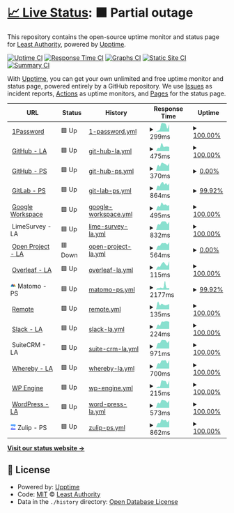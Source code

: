 # [📈 Live Status](https://LeastAuthority.github.io/org-members-upptime): <!--live status--> **🟧 Partial outage**

This repository contains the open-source uptime monitor and status page for [Least Authority](https://leastauthority.com/), powered by [Upptime](https://github.com/upptime/upptime).

[![Uptime CI](https://github.com/LeastAuthority/org-members-upptime/workflows/Uptime%20CI/badge.svg)](https://github.com/LeastAuthority/org-members-upptime/actions?query=workflow%3A%22Uptime+CI%22)
[![Response Time CI](https://github.com/LeastAuthority/org-members-upptime/workflows/Response%20Time%20CI/badge.svg)](https://github.com/LeastAuthority/org-members-upptime/actions?query=workflow%3A%22Response+Time+CI%22)
[![Graphs CI](https://github.com/LeastAuthority/org-members-upptime/workflows/Graphs%20CI/badge.svg)](https://github.com/LeastAuthority/org-members-upptime/actions?query=workflow%3A%22Graphs+CI%22)
[![Static Site CI](https://github.com/LeastAuthority/org-members-upptime/workflows/Static%20Site%20CI/badge.svg)](https://github.com/LeastAuthority/org-members-upptime/actions?query=workflow%3A%22Static+Site+CI%22)
[![Summary CI](https://github.com/LeastAuthority/org-members-upptime/workflows/Summary%20CI/badge.svg)](https://github.com/LeastAuthority/org-members-upptime/actions?query=workflow%3A%22Summary+CI%22)

With [Upptime](https://upptime.js.org), you can get your own unlimited and free uptime monitor and status page, powered entirely by a GitHub repository. We use [Issues](https://github.com/LeastAuthority/org-members-upptime/issues) as incident reports, [Actions](https://github.com/LeastAuthority/org-members-upptime/actions) as uptime monitors, and [Pages](https://LeastAuthority.github.io/org-members-upptime) for the status page.

<!--start: status pages-->
<!-- This summary is generated by Upptime (https://github.com/upptime/upptime) -->
<!-- Do not edit this manually, your changes will be overwritten -->
<!-- prettier-ignore -->
| URL | Status | History | Response Time | Uptime |
| --- | ------ | ------- | ------------- | ------ |
| <img alt="" src="https://icons.duckduckgo.com/ip3/my.1password.com.ico" height="13"> [1Password](https://my.1password.com/signin) | 🟩 Up | [1-password.yml](https://github.com/LeastAuthority/org-members-upptime/commits/HEAD/history/1-password.yml) | <details><summary><img alt="Response time graph" src="./graphs/1-password/response-time-week.png" height="20"> 299ms</summary><br><a href="https://LeastAuthority.github.io/org-members-upptime/history/1-password"><img alt="Response time 209" src="https://img.shields.io/endpoint?url=https%3A%2F%2Fraw.githubusercontent.com%2FLeastAuthority%2Forg-members-upptime%2FHEAD%2Fapi%2F1-password%2Fresponse-time.json"></a><br><a href="https://LeastAuthority.github.io/org-members-upptime/history/1-password"><img alt="24-hour response time 208" src="https://img.shields.io/endpoint?url=https%3A%2F%2Fraw.githubusercontent.com%2FLeastAuthority%2Forg-members-upptime%2FHEAD%2Fapi%2F1-password%2Fresponse-time-day.json"></a><br><a href="https://LeastAuthority.github.io/org-members-upptime/history/1-password"><img alt="7-day response time 299" src="https://img.shields.io/endpoint?url=https%3A%2F%2Fraw.githubusercontent.com%2FLeastAuthority%2Forg-members-upptime%2FHEAD%2Fapi%2F1-password%2Fresponse-time-week.json"></a><br><a href="https://LeastAuthority.github.io/org-members-upptime/history/1-password"><img alt="30-day response time 185" src="https://img.shields.io/endpoint?url=https%3A%2F%2Fraw.githubusercontent.com%2FLeastAuthority%2Forg-members-upptime%2FHEAD%2Fapi%2F1-password%2Fresponse-time-month.json"></a><br><a href="https://LeastAuthority.github.io/org-members-upptime/history/1-password"><img alt="1-year response time 209" src="https://img.shields.io/endpoint?url=https%3A%2F%2Fraw.githubusercontent.com%2FLeastAuthority%2Forg-members-upptime%2FHEAD%2Fapi%2F1-password%2Fresponse-time-year.json"></a></details> | <details><summary><a href="https://LeastAuthority.github.io/org-members-upptime/history/1-password">100.00%</a></summary><a href="https://LeastAuthority.github.io/org-members-upptime/history/1-password"><img alt="All-time uptime 100.00%" src="https://img.shields.io/endpoint?url=https%3A%2F%2Fraw.githubusercontent.com%2FLeastAuthority%2Forg-members-upptime%2FHEAD%2Fapi%2F1-password%2Fuptime.json"></a><br><a href="https://LeastAuthority.github.io/org-members-upptime/history/1-password"><img alt="24-hour uptime 100.00%" src="https://img.shields.io/endpoint?url=https%3A%2F%2Fraw.githubusercontent.com%2FLeastAuthority%2Forg-members-upptime%2FHEAD%2Fapi%2F1-password%2Fuptime-day.json"></a><br><a href="https://LeastAuthority.github.io/org-members-upptime/history/1-password"><img alt="7-day uptime 100.00%" src="https://img.shields.io/endpoint?url=https%3A%2F%2Fraw.githubusercontent.com%2FLeastAuthority%2Forg-members-upptime%2FHEAD%2Fapi%2F1-password%2Fuptime-week.json"></a><br><a href="https://LeastAuthority.github.io/org-members-upptime/history/1-password"><img alt="30-day uptime 100.00%" src="https://img.shields.io/endpoint?url=https%3A%2F%2Fraw.githubusercontent.com%2FLeastAuthority%2Forg-members-upptime%2FHEAD%2Fapi%2F1-password%2Fuptime-month.json"></a><br><a href="https://LeastAuthority.github.io/org-members-upptime/history/1-password"><img alt="1-year uptime 100.00%" src="https://img.shields.io/endpoint?url=https%3A%2F%2Fraw.githubusercontent.com%2FLeastAuthority%2Forg-members-upptime%2FHEAD%2Fapi%2F1-password%2Fuptime-year.json"></a></details>
| <img alt="" src="https://icons.duckduckgo.com/ip3/github.com.ico" height="13"> [GitHub - LA](https://github.com/LeastAuthority/) | 🟩 Up | [git-hub-la.yml](https://github.com/LeastAuthority/org-members-upptime/commits/HEAD/history/git-hub-la.yml) | <details><summary><img alt="Response time graph" src="./graphs/git-hub-la/response-time-week.png" height="20"> 475ms</summary><br><a href="https://LeastAuthority.github.io/org-members-upptime/history/git-hub-la"><img alt="Response time 470" src="https://img.shields.io/endpoint?url=https%3A%2F%2Fraw.githubusercontent.com%2FLeastAuthority%2Forg-members-upptime%2FHEAD%2Fapi%2Fgit-hub-la%2Fresponse-time.json"></a><br><a href="https://LeastAuthority.github.io/org-members-upptime/history/git-hub-la"><img alt="24-hour response time 393" src="https://img.shields.io/endpoint?url=https%3A%2F%2Fraw.githubusercontent.com%2FLeastAuthority%2Forg-members-upptime%2FHEAD%2Fapi%2Fgit-hub-la%2Fresponse-time-day.json"></a><br><a href="https://LeastAuthority.github.io/org-members-upptime/history/git-hub-la"><img alt="7-day response time 475" src="https://img.shields.io/endpoint?url=https%3A%2F%2Fraw.githubusercontent.com%2FLeastAuthority%2Forg-members-upptime%2FHEAD%2Fapi%2Fgit-hub-la%2Fresponse-time-week.json"></a><br><a href="https://LeastAuthority.github.io/org-members-upptime/history/git-hub-la"><img alt="30-day response time 409" src="https://img.shields.io/endpoint?url=https%3A%2F%2Fraw.githubusercontent.com%2FLeastAuthority%2Forg-members-upptime%2FHEAD%2Fapi%2Fgit-hub-la%2Fresponse-time-month.json"></a><br><a href="https://LeastAuthority.github.io/org-members-upptime/history/git-hub-la"><img alt="1-year response time 470" src="https://img.shields.io/endpoint?url=https%3A%2F%2Fraw.githubusercontent.com%2FLeastAuthority%2Forg-members-upptime%2FHEAD%2Fapi%2Fgit-hub-la%2Fresponse-time-year.json"></a></details> | <details><summary><a href="https://LeastAuthority.github.io/org-members-upptime/history/git-hub-la">100.00%</a></summary><a href="https://LeastAuthority.github.io/org-members-upptime/history/git-hub-la"><img alt="All-time uptime 98.04%" src="https://img.shields.io/endpoint?url=https%3A%2F%2Fraw.githubusercontent.com%2FLeastAuthority%2Forg-members-upptime%2FHEAD%2Fapi%2Fgit-hub-la%2Fuptime.json"></a><br><a href="https://LeastAuthority.github.io/org-members-upptime/history/git-hub-la"><img alt="24-hour uptime 100.00%" src="https://img.shields.io/endpoint?url=https%3A%2F%2Fraw.githubusercontent.com%2FLeastAuthority%2Forg-members-upptime%2FHEAD%2Fapi%2Fgit-hub-la%2Fuptime-day.json"></a><br><a href="https://LeastAuthority.github.io/org-members-upptime/history/git-hub-la"><img alt="7-day uptime 100.00%" src="https://img.shields.io/endpoint?url=https%3A%2F%2Fraw.githubusercontent.com%2FLeastAuthority%2Forg-members-upptime%2FHEAD%2Fapi%2Fgit-hub-la%2Fuptime-week.json"></a><br><a href="https://LeastAuthority.github.io/org-members-upptime/history/git-hub-la"><img alt="30-day uptime 100.00%" src="https://img.shields.io/endpoint?url=https%3A%2F%2Fraw.githubusercontent.com%2FLeastAuthority%2Forg-members-upptime%2FHEAD%2Fapi%2Fgit-hub-la%2Fuptime-month.json"></a><br><a href="https://LeastAuthority.github.io/org-members-upptime/history/git-hub-la"><img alt="1-year uptime 98.04%" src="https://img.shields.io/endpoint?url=https%3A%2F%2Fraw.githubusercontent.com%2FLeastAuthority%2Forg-members-upptime%2FHEAD%2Fapi%2Fgit-hub-la%2Fuptime-year.json"></a></details>
| <img alt="" src="https://icons.duckduckgo.com/ip3/github.com.ico" height="13"> [GitHub - PS](https://github.com/PrivateStorageio/) | 🟩 Up | [git-hub-ps.yml](https://github.com/LeastAuthority/org-members-upptime/commits/HEAD/history/git-hub-ps.yml) | <details><summary><img alt="Response time graph" src="./graphs/git-hub-ps/response-time-week.png" height="20"> 370ms</summary><br><a href="https://LeastAuthority.github.io/org-members-upptime/history/git-hub-ps"><img alt="Response time 414" src="https://img.shields.io/endpoint?url=https%3A%2F%2Fraw.githubusercontent.com%2FLeastAuthority%2Forg-members-upptime%2FHEAD%2Fapi%2Fgit-hub-ps%2Fresponse-time.json"></a><br><a href="https://LeastAuthority.github.io/org-members-upptime/history/git-hub-ps"><img alt="24-hour response time 389" src="https://img.shields.io/endpoint?url=https%3A%2F%2Fraw.githubusercontent.com%2FLeastAuthority%2Forg-members-upptime%2FHEAD%2Fapi%2Fgit-hub-ps%2Fresponse-time-day.json"></a><br><a href="https://LeastAuthority.github.io/org-members-upptime/history/git-hub-ps"><img alt="7-day response time 370" src="https://img.shields.io/endpoint?url=https%3A%2F%2Fraw.githubusercontent.com%2FLeastAuthority%2Forg-members-upptime%2FHEAD%2Fapi%2Fgit-hub-ps%2Fresponse-time-week.json"></a><br><a href="https://LeastAuthority.github.io/org-members-upptime/history/git-hub-ps"><img alt="30-day response time 329" src="https://img.shields.io/endpoint?url=https%3A%2F%2Fraw.githubusercontent.com%2FLeastAuthority%2Forg-members-upptime%2FHEAD%2Fapi%2Fgit-hub-ps%2Fresponse-time-month.json"></a><br><a href="https://LeastAuthority.github.io/org-members-upptime/history/git-hub-ps"><img alt="1-year response time 414" src="https://img.shields.io/endpoint?url=https%3A%2F%2Fraw.githubusercontent.com%2FLeastAuthority%2Forg-members-upptime%2FHEAD%2Fapi%2Fgit-hub-ps%2Fresponse-time-year.json"></a></details> | <details><summary><a href="https://LeastAuthority.github.io/org-members-upptime/history/git-hub-ps">0.00%</a></summary><a href="https://LeastAuthority.github.io/org-members-upptime/history/git-hub-ps"><img alt="All-time uptime 70.34%" src="https://img.shields.io/endpoint?url=https%3A%2F%2Fraw.githubusercontent.com%2FLeastAuthority%2Forg-members-upptime%2FHEAD%2Fapi%2Fgit-hub-ps%2Fuptime.json"></a><br><a href="https://LeastAuthority.github.io/org-members-upptime/history/git-hub-ps"><img alt="24-hour uptime 0.00%" src="https://img.shields.io/endpoint?url=https%3A%2F%2Fraw.githubusercontent.com%2FLeastAuthority%2Forg-members-upptime%2FHEAD%2Fapi%2Fgit-hub-ps%2Fuptime-day.json"></a><br><a href="https://LeastAuthority.github.io/org-members-upptime/history/git-hub-ps"><img alt="7-day uptime 0.00%" src="https://img.shields.io/endpoint?url=https%3A%2F%2Fraw.githubusercontent.com%2FLeastAuthority%2Forg-members-upptime%2FHEAD%2Fapi%2Fgit-hub-ps%2Fuptime-week.json"></a><br><a href="https://LeastAuthority.github.io/org-members-upptime/history/git-hub-ps"><img alt="30-day uptime 0.00%" src="https://img.shields.io/endpoint?url=https%3A%2F%2Fraw.githubusercontent.com%2FLeastAuthority%2Forg-members-upptime%2FHEAD%2Fapi%2Fgit-hub-ps%2Fuptime-month.json"></a><br><a href="https://LeastAuthority.github.io/org-members-upptime/history/git-hub-ps"><img alt="1-year uptime 70.34%" src="https://img.shields.io/endpoint?url=https%3A%2F%2Fraw.githubusercontent.com%2FLeastAuthority%2Forg-members-upptime%2FHEAD%2Fapi%2Fgit-hub-ps%2Fuptime-year.json"></a></details>
| <img alt="" src="https://icons.duckduckgo.com/ip3/whetstone.private.storage.ico" height="13"> [GitLab - PS](https://whetstone.private.storage/) | 🟩 Up | [git-lab-ps.yml](https://github.com/LeastAuthority/org-members-upptime/commits/HEAD/history/git-lab-ps.yml) | <details><summary><img alt="Response time graph" src="./graphs/git-lab-ps/response-time-week.png" height="20"> 864ms</summary><br><a href="https://LeastAuthority.github.io/org-members-upptime/history/git-lab-ps"><img alt="Response time 808" src="https://img.shields.io/endpoint?url=https%3A%2F%2Fraw.githubusercontent.com%2FLeastAuthority%2Forg-members-upptime%2FHEAD%2Fapi%2Fgit-lab-ps%2Fresponse-time.json"></a><br><a href="https://LeastAuthority.github.io/org-members-upptime/history/git-lab-ps"><img alt="24-hour response time 867" src="https://img.shields.io/endpoint?url=https%3A%2F%2Fraw.githubusercontent.com%2FLeastAuthority%2Forg-members-upptime%2FHEAD%2Fapi%2Fgit-lab-ps%2Fresponse-time-day.json"></a><br><a href="https://LeastAuthority.github.io/org-members-upptime/history/git-lab-ps"><img alt="7-day response time 864" src="https://img.shields.io/endpoint?url=https%3A%2F%2Fraw.githubusercontent.com%2FLeastAuthority%2Forg-members-upptime%2FHEAD%2Fapi%2Fgit-lab-ps%2Fresponse-time-week.json"></a><br><a href="https://LeastAuthority.github.io/org-members-upptime/history/git-lab-ps"><img alt="30-day response time 742" src="https://img.shields.io/endpoint?url=https%3A%2F%2Fraw.githubusercontent.com%2FLeastAuthority%2Forg-members-upptime%2FHEAD%2Fapi%2Fgit-lab-ps%2Fresponse-time-month.json"></a><br><a href="https://LeastAuthority.github.io/org-members-upptime/history/git-lab-ps"><img alt="1-year response time 808" src="https://img.shields.io/endpoint?url=https%3A%2F%2Fraw.githubusercontent.com%2FLeastAuthority%2Forg-members-upptime%2FHEAD%2Fapi%2Fgit-lab-ps%2Fresponse-time-year.json"></a></details> | <details><summary><a href="https://LeastAuthority.github.io/org-members-upptime/history/git-lab-ps">99.92%</a></summary><a href="https://LeastAuthority.github.io/org-members-upptime/history/git-lab-ps"><img alt="All-time uptime 99.94%" src="https://img.shields.io/endpoint?url=https%3A%2F%2Fraw.githubusercontent.com%2FLeastAuthority%2Forg-members-upptime%2FHEAD%2Fapi%2Fgit-lab-ps%2Fuptime.json"></a><br><a href="https://LeastAuthority.github.io/org-members-upptime/history/git-lab-ps"><img alt="24-hour uptime 100.00%" src="https://img.shields.io/endpoint?url=https%3A%2F%2Fraw.githubusercontent.com%2FLeastAuthority%2Forg-members-upptime%2FHEAD%2Fapi%2Fgit-lab-ps%2Fuptime-day.json"></a><br><a href="https://LeastAuthority.github.io/org-members-upptime/history/git-lab-ps"><img alt="7-day uptime 99.92%" src="https://img.shields.io/endpoint?url=https%3A%2F%2Fraw.githubusercontent.com%2FLeastAuthority%2Forg-members-upptime%2FHEAD%2Fapi%2Fgit-lab-ps%2Fuptime-week.json"></a><br><a href="https://LeastAuthority.github.io/org-members-upptime/history/git-lab-ps"><img alt="30-day uptime 99.86%" src="https://img.shields.io/endpoint?url=https%3A%2F%2Fraw.githubusercontent.com%2FLeastAuthority%2Forg-members-upptime%2FHEAD%2Fapi%2Fgit-lab-ps%2Fuptime-month.json"></a><br><a href="https://LeastAuthority.github.io/org-members-upptime/history/git-lab-ps"><img alt="1-year uptime 99.94%" src="https://img.shields.io/endpoint?url=https%3A%2F%2Fraw.githubusercontent.com%2FLeastAuthority%2Forg-members-upptime%2FHEAD%2Fapi%2Fgit-lab-ps%2Fuptime-year.json"></a></details>
| <img alt="" src="https://icons.duckduckgo.com/ip3/workspace.google.com.ico" height="13"> [Google Workspace](https://workspace.google.com/dashboard) | 🟩 Up | [google-workspace.yml](https://github.com/LeastAuthority/org-members-upptime/commits/HEAD/history/google-workspace.yml) | <details><summary><img alt="Response time graph" src="./graphs/google-workspace/response-time-week.png" height="20"> 495ms</summary><br><a href="https://LeastAuthority.github.io/org-members-upptime/history/google-workspace"><img alt="Response time 547" src="https://img.shields.io/endpoint?url=https%3A%2F%2Fraw.githubusercontent.com%2FLeastAuthority%2Forg-members-upptime%2FHEAD%2Fapi%2Fgoogle-workspace%2Fresponse-time.json"></a><br><a href="https://LeastAuthority.github.io/org-members-upptime/history/google-workspace"><img alt="24-hour response time 489" src="https://img.shields.io/endpoint?url=https%3A%2F%2Fraw.githubusercontent.com%2FLeastAuthority%2Forg-members-upptime%2FHEAD%2Fapi%2Fgoogle-workspace%2Fresponse-time-day.json"></a><br><a href="https://LeastAuthority.github.io/org-members-upptime/history/google-workspace"><img alt="7-day response time 495" src="https://img.shields.io/endpoint?url=https%3A%2F%2Fraw.githubusercontent.com%2FLeastAuthority%2Forg-members-upptime%2FHEAD%2Fapi%2Fgoogle-workspace%2Fresponse-time-week.json"></a><br><a href="https://LeastAuthority.github.io/org-members-upptime/history/google-workspace"><img alt="30-day response time 441" src="https://img.shields.io/endpoint?url=https%3A%2F%2Fraw.githubusercontent.com%2FLeastAuthority%2Forg-members-upptime%2FHEAD%2Fapi%2Fgoogle-workspace%2Fresponse-time-month.json"></a><br><a href="https://LeastAuthority.github.io/org-members-upptime/history/google-workspace"><img alt="1-year response time 547" src="https://img.shields.io/endpoint?url=https%3A%2F%2Fraw.githubusercontent.com%2FLeastAuthority%2Forg-members-upptime%2FHEAD%2Fapi%2Fgoogle-workspace%2Fresponse-time-year.json"></a></details> | <details><summary><a href="https://LeastAuthority.github.io/org-members-upptime/history/google-workspace">100.00%</a></summary><a href="https://LeastAuthority.github.io/org-members-upptime/history/google-workspace"><img alt="All-time uptime 99.99%" src="https://img.shields.io/endpoint?url=https%3A%2F%2Fraw.githubusercontent.com%2FLeastAuthority%2Forg-members-upptime%2FHEAD%2Fapi%2Fgoogle-workspace%2Fuptime.json"></a><br><a href="https://LeastAuthority.github.io/org-members-upptime/history/google-workspace"><img alt="24-hour uptime 100.00%" src="https://img.shields.io/endpoint?url=https%3A%2F%2Fraw.githubusercontent.com%2FLeastAuthority%2Forg-members-upptime%2FHEAD%2Fapi%2Fgoogle-workspace%2Fuptime-day.json"></a><br><a href="https://LeastAuthority.github.io/org-members-upptime/history/google-workspace"><img alt="7-day uptime 100.00%" src="https://img.shields.io/endpoint?url=https%3A%2F%2Fraw.githubusercontent.com%2FLeastAuthority%2Forg-members-upptime%2FHEAD%2Fapi%2Fgoogle-workspace%2Fuptime-week.json"></a><br><a href="https://LeastAuthority.github.io/org-members-upptime/history/google-workspace"><img alt="30-day uptime 100.00%" src="https://img.shields.io/endpoint?url=https%3A%2F%2Fraw.githubusercontent.com%2FLeastAuthority%2Forg-members-upptime%2FHEAD%2Fapi%2Fgoogle-workspace%2Fuptime-month.json"></a><br><a href="https://LeastAuthority.github.io/org-members-upptime/history/google-workspace"><img alt="1-year uptime 99.99%" src="https://img.shields.io/endpoint?url=https%3A%2F%2Fraw.githubusercontent.com%2FLeastAuthority%2Forg-members-upptime%2FHEAD%2Fapi%2Fgoogle-workspace%2Fuptime-year.json"></a></details>
| <img alt="" src="https://raw.githubusercontent.com/LeastAuthority/org-members-upptime/master/assets/limesurvey.ico" height="13"> LimeSurvey - LA | 🟩 Up | [lime-survey-la.yml](https://github.com/LeastAuthority/org-members-upptime/commits/HEAD/history/lime-survey-la.yml) | <details><summary><img alt="Response time graph" src="./graphs/lime-survey-la/response-time-week.png" height="20"> 832ms</summary><br><a href="https://LeastAuthority.github.io/org-members-upptime/history/lime-survey-la"><img alt="Response time 763" src="https://img.shields.io/endpoint?url=https%3A%2F%2Fraw.githubusercontent.com%2FLeastAuthority%2Forg-members-upptime%2FHEAD%2Fapi%2Flime-survey-la%2Fresponse-time.json"></a><br><a href="https://LeastAuthority.github.io/org-members-upptime/history/lime-survey-la"><img alt="24-hour response time 708" src="https://img.shields.io/endpoint?url=https%3A%2F%2Fraw.githubusercontent.com%2FLeastAuthority%2Forg-members-upptime%2FHEAD%2Fapi%2Flime-survey-la%2Fresponse-time-day.json"></a><br><a href="https://LeastAuthority.github.io/org-members-upptime/history/lime-survey-la"><img alt="7-day response time 832" src="https://img.shields.io/endpoint?url=https%3A%2F%2Fraw.githubusercontent.com%2FLeastAuthority%2Forg-members-upptime%2FHEAD%2Fapi%2Flime-survey-la%2Fresponse-time-week.json"></a><br><a href="https://LeastAuthority.github.io/org-members-upptime/history/lime-survey-la"><img alt="30-day response time 740" src="https://img.shields.io/endpoint?url=https%3A%2F%2Fraw.githubusercontent.com%2FLeastAuthority%2Forg-members-upptime%2FHEAD%2Fapi%2Flime-survey-la%2Fresponse-time-month.json"></a><br><a href="https://LeastAuthority.github.io/org-members-upptime/history/lime-survey-la"><img alt="1-year response time 763" src="https://img.shields.io/endpoint?url=https%3A%2F%2Fraw.githubusercontent.com%2FLeastAuthority%2Forg-members-upptime%2FHEAD%2Fapi%2Flime-survey-la%2Fresponse-time-year.json"></a></details> | <details><summary><a href="https://LeastAuthority.github.io/org-members-upptime/history/lime-survey-la">100.00%</a></summary><a href="https://LeastAuthority.github.io/org-members-upptime/history/lime-survey-la"><img alt="All-time uptime 100.00%" src="https://img.shields.io/endpoint?url=https%3A%2F%2Fraw.githubusercontent.com%2FLeastAuthority%2Forg-members-upptime%2FHEAD%2Fapi%2Flime-survey-la%2Fuptime.json"></a><br><a href="https://LeastAuthority.github.io/org-members-upptime/history/lime-survey-la"><img alt="24-hour uptime 100.00%" src="https://img.shields.io/endpoint?url=https%3A%2F%2Fraw.githubusercontent.com%2FLeastAuthority%2Forg-members-upptime%2FHEAD%2Fapi%2Flime-survey-la%2Fuptime-day.json"></a><br><a href="https://LeastAuthority.github.io/org-members-upptime/history/lime-survey-la"><img alt="7-day uptime 100.00%" src="https://img.shields.io/endpoint?url=https%3A%2F%2Fraw.githubusercontent.com%2FLeastAuthority%2Forg-members-upptime%2FHEAD%2Fapi%2Flime-survey-la%2Fuptime-week.json"></a><br><a href="https://LeastAuthority.github.io/org-members-upptime/history/lime-survey-la"><img alt="30-day uptime 100.00%" src="https://img.shields.io/endpoint?url=https%3A%2F%2Fraw.githubusercontent.com%2FLeastAuthority%2Forg-members-upptime%2FHEAD%2Fapi%2Flime-survey-la%2Fuptime-month.json"></a><br><a href="https://LeastAuthority.github.io/org-members-upptime/history/lime-survey-la"><img alt="1-year uptime 100.00%" src="https://img.shields.io/endpoint?url=https%3A%2F%2Fraw.githubusercontent.com%2FLeastAuthority%2Forg-members-upptime%2FHEAD%2Fapi%2Flime-survey-la%2Fuptime-year.json"></a></details>
| <img alt="" src="https://icons.duckduckgo.com/ip3/leastauthority.openproject.com.ico" height="13"> [Open Project - LA](https://leastauthority.openproject.com/) | 🟥 Down | [open-project-la.yml](https://github.com/LeastAuthority/org-members-upptime/commits/HEAD/history/open-project-la.yml) | <details><summary><img alt="Response time graph" src="./graphs/open-project-la/response-time-week.png" height="20"> 564ms</summary><br><a href="https://LeastAuthority.github.io/org-members-upptime/history/open-project-la"><img alt="Response time 602" src="https://img.shields.io/endpoint?url=https%3A%2F%2Fraw.githubusercontent.com%2FLeastAuthority%2Forg-members-upptime%2FHEAD%2Fapi%2Fopen-project-la%2Fresponse-time.json"></a><br><a href="https://LeastAuthority.github.io/org-members-upptime/history/open-project-la"><img alt="24-hour response time 478" src="https://img.shields.io/endpoint?url=https%3A%2F%2Fraw.githubusercontent.com%2FLeastAuthority%2Forg-members-upptime%2FHEAD%2Fapi%2Fopen-project-la%2Fresponse-time-day.json"></a><br><a href="https://LeastAuthority.github.io/org-members-upptime/history/open-project-la"><img alt="7-day response time 564" src="https://img.shields.io/endpoint?url=https%3A%2F%2Fraw.githubusercontent.com%2FLeastAuthority%2Forg-members-upptime%2FHEAD%2Fapi%2Fopen-project-la%2Fresponse-time-week.json"></a><br><a href="https://LeastAuthority.github.io/org-members-upptime/history/open-project-la"><img alt="30-day response time 450" src="https://img.shields.io/endpoint?url=https%3A%2F%2Fraw.githubusercontent.com%2FLeastAuthority%2Forg-members-upptime%2FHEAD%2Fapi%2Fopen-project-la%2Fresponse-time-month.json"></a><br><a href="https://LeastAuthority.github.io/org-members-upptime/history/open-project-la"><img alt="1-year response time 602" src="https://img.shields.io/endpoint?url=https%3A%2F%2Fraw.githubusercontent.com%2FLeastAuthority%2Forg-members-upptime%2FHEAD%2Fapi%2Fopen-project-la%2Fresponse-time-year.json"></a></details> | <details><summary><a href="https://LeastAuthority.github.io/org-members-upptime/history/open-project-la">0.00%</a></summary><a href="https://LeastAuthority.github.io/org-members-upptime/history/open-project-la"><img alt="All-time uptime 46.82%" src="https://img.shields.io/endpoint?url=https%3A%2F%2Fraw.githubusercontent.com%2FLeastAuthority%2Forg-members-upptime%2FHEAD%2Fapi%2Fopen-project-la%2Fuptime.json"></a><br><a href="https://LeastAuthority.github.io/org-members-upptime/history/open-project-la"><img alt="24-hour uptime 0.00%" src="https://img.shields.io/endpoint?url=https%3A%2F%2Fraw.githubusercontent.com%2FLeastAuthority%2Forg-members-upptime%2FHEAD%2Fapi%2Fopen-project-la%2Fuptime-day.json"></a><br><a href="https://LeastAuthority.github.io/org-members-upptime/history/open-project-la"><img alt="7-day uptime 0.00%" src="https://img.shields.io/endpoint?url=https%3A%2F%2Fraw.githubusercontent.com%2FLeastAuthority%2Forg-members-upptime%2FHEAD%2Fapi%2Fopen-project-la%2Fuptime-week.json"></a><br><a href="https://LeastAuthority.github.io/org-members-upptime/history/open-project-la"><img alt="30-day uptime 0.00%" src="https://img.shields.io/endpoint?url=https%3A%2F%2Fraw.githubusercontent.com%2FLeastAuthority%2Forg-members-upptime%2FHEAD%2Fapi%2Fopen-project-la%2Fuptime-month.json"></a><br><a href="https://LeastAuthority.github.io/org-members-upptime/history/open-project-la"><img alt="1-year uptime 46.82%" src="https://img.shields.io/endpoint?url=https%3A%2F%2Fraw.githubusercontent.com%2FLeastAuthority%2Forg-members-upptime%2FHEAD%2Fapi%2Fopen-project-la%2Fuptime-year.json"></a></details>
| <img alt="" src="https://icons.duckduckgo.com/ip3/www.overleaf.com.ico" height="13"> [Overleaf - LA](https://www.overleaf.com/project/6058b9d527814c9a91678a8a) | 🟩 Up | [overleaf-la.yml](https://github.com/LeastAuthority/org-members-upptime/commits/HEAD/history/overleaf-la.yml) | <details><summary><img alt="Response time graph" src="./graphs/overleaf-la/response-time-week.png" height="20"> 115ms</summary><br><a href="https://LeastAuthority.github.io/org-members-upptime/history/overleaf-la"><img alt="Response time 179" src="https://img.shields.io/endpoint?url=https%3A%2F%2Fraw.githubusercontent.com%2FLeastAuthority%2Forg-members-upptime%2FHEAD%2Fapi%2Foverleaf-la%2Fresponse-time.json"></a><br><a href="https://LeastAuthority.github.io/org-members-upptime/history/overleaf-la"><img alt="24-hour response time 115" src="https://img.shields.io/endpoint?url=https%3A%2F%2Fraw.githubusercontent.com%2FLeastAuthority%2Forg-members-upptime%2FHEAD%2Fapi%2Foverleaf-la%2Fresponse-time-day.json"></a><br><a href="https://LeastAuthority.github.io/org-members-upptime/history/overleaf-la"><img alt="7-day response time 115" src="https://img.shields.io/endpoint?url=https%3A%2F%2Fraw.githubusercontent.com%2FLeastAuthority%2Forg-members-upptime%2FHEAD%2Fapi%2Foverleaf-la%2Fresponse-time-week.json"></a><br><a href="https://LeastAuthority.github.io/org-members-upptime/history/overleaf-la"><img alt="30-day response time 112" src="https://img.shields.io/endpoint?url=https%3A%2F%2Fraw.githubusercontent.com%2FLeastAuthority%2Forg-members-upptime%2FHEAD%2Fapi%2Foverleaf-la%2Fresponse-time-month.json"></a><br><a href="https://LeastAuthority.github.io/org-members-upptime/history/overleaf-la"><img alt="1-year response time 179" src="https://img.shields.io/endpoint?url=https%3A%2F%2Fraw.githubusercontent.com%2FLeastAuthority%2Forg-members-upptime%2FHEAD%2Fapi%2Foverleaf-la%2Fresponse-time-year.json"></a></details> | <details><summary><a href="https://LeastAuthority.github.io/org-members-upptime/history/overleaf-la">100.00%</a></summary><a href="https://LeastAuthority.github.io/org-members-upptime/history/overleaf-la"><img alt="All-time uptime 99.95%" src="https://img.shields.io/endpoint?url=https%3A%2F%2Fraw.githubusercontent.com%2FLeastAuthority%2Forg-members-upptime%2FHEAD%2Fapi%2Foverleaf-la%2Fuptime.json"></a><br><a href="https://LeastAuthority.github.io/org-members-upptime/history/overleaf-la"><img alt="24-hour uptime 100.00%" src="https://img.shields.io/endpoint?url=https%3A%2F%2Fraw.githubusercontent.com%2FLeastAuthority%2Forg-members-upptime%2FHEAD%2Fapi%2Foverleaf-la%2Fuptime-day.json"></a><br><a href="https://LeastAuthority.github.io/org-members-upptime/history/overleaf-la"><img alt="7-day uptime 100.00%" src="https://img.shields.io/endpoint?url=https%3A%2F%2Fraw.githubusercontent.com%2FLeastAuthority%2Forg-members-upptime%2FHEAD%2Fapi%2Foverleaf-la%2Fuptime-week.json"></a><br><a href="https://LeastAuthority.github.io/org-members-upptime/history/overleaf-la"><img alt="30-day uptime 100.00%" src="https://img.shields.io/endpoint?url=https%3A%2F%2Fraw.githubusercontent.com%2FLeastAuthority%2Forg-members-upptime%2FHEAD%2Fapi%2Foverleaf-la%2Fuptime-month.json"></a><br><a href="https://LeastAuthority.github.io/org-members-upptime/history/overleaf-la"><img alt="1-year uptime 99.95%" src="https://img.shields.io/endpoint?url=https%3A%2F%2Fraw.githubusercontent.com%2FLeastAuthority%2Forg-members-upptime%2FHEAD%2Fapi%2Foverleaf-la%2Fuptime-year.json"></a></details>
| <img alt="" src="https://raw.githubusercontent.com/LeastAuthority/org-members-upptime/master/assets/matomo-icon.png" height="13"> Matomo - PS | 🟩 Up | [matomo-ps.yml](https://github.com/LeastAuthority/org-members-upptime/commits/HEAD/history/matomo-ps.yml) | <details><summary><img alt="Response time graph" src="./graphs/matomo-ps/response-time-week.png" height="20"> 2177ms</summary><br><a href="https://LeastAuthority.github.io/org-members-upptime/history/matomo-ps"><img alt="Response time 1211" src="https://img.shields.io/endpoint?url=https%3A%2F%2Fraw.githubusercontent.com%2FLeastAuthority%2Forg-members-upptime%2FHEAD%2Fapi%2Fmatomo-ps%2Fresponse-time.json"></a><br><a href="https://LeastAuthority.github.io/org-members-upptime/history/matomo-ps"><img alt="24-hour response time 1168" src="https://img.shields.io/endpoint?url=https%3A%2F%2Fraw.githubusercontent.com%2FLeastAuthority%2Forg-members-upptime%2FHEAD%2Fapi%2Fmatomo-ps%2Fresponse-time-day.json"></a><br><a href="https://LeastAuthority.github.io/org-members-upptime/history/matomo-ps"><img alt="7-day response time 2177" src="https://img.shields.io/endpoint?url=https%3A%2F%2Fraw.githubusercontent.com%2FLeastAuthority%2Forg-members-upptime%2FHEAD%2Fapi%2Fmatomo-ps%2Fresponse-time-week.json"></a><br><a href="https://LeastAuthority.github.io/org-members-upptime/history/matomo-ps"><img alt="30-day response time 1370" src="https://img.shields.io/endpoint?url=https%3A%2F%2Fraw.githubusercontent.com%2FLeastAuthority%2Forg-members-upptime%2FHEAD%2Fapi%2Fmatomo-ps%2Fresponse-time-month.json"></a><br><a href="https://LeastAuthority.github.io/org-members-upptime/history/matomo-ps"><img alt="1-year response time 1211" src="https://img.shields.io/endpoint?url=https%3A%2F%2Fraw.githubusercontent.com%2FLeastAuthority%2Forg-members-upptime%2FHEAD%2Fapi%2Fmatomo-ps%2Fresponse-time-year.json"></a></details> | <details><summary><a href="https://LeastAuthority.github.io/org-members-upptime/history/matomo-ps">99.92%</a></summary><a href="https://LeastAuthority.github.io/org-members-upptime/history/matomo-ps"><img alt="All-time uptime 99.91%" src="https://img.shields.io/endpoint?url=https%3A%2F%2Fraw.githubusercontent.com%2FLeastAuthority%2Forg-members-upptime%2FHEAD%2Fapi%2Fmatomo-ps%2Fuptime.json"></a><br><a href="https://LeastAuthority.github.io/org-members-upptime/history/matomo-ps"><img alt="24-hour uptime 100.00%" src="https://img.shields.io/endpoint?url=https%3A%2F%2Fraw.githubusercontent.com%2FLeastAuthority%2Forg-members-upptime%2FHEAD%2Fapi%2Fmatomo-ps%2Fuptime-day.json"></a><br><a href="https://LeastAuthority.github.io/org-members-upptime/history/matomo-ps"><img alt="7-day uptime 99.92%" src="https://img.shields.io/endpoint?url=https%3A%2F%2Fraw.githubusercontent.com%2FLeastAuthority%2Forg-members-upptime%2FHEAD%2Fapi%2Fmatomo-ps%2Fuptime-week.json"></a><br><a href="https://LeastAuthority.github.io/org-members-upptime/history/matomo-ps"><img alt="30-day uptime 99.38%" src="https://img.shields.io/endpoint?url=https%3A%2F%2Fraw.githubusercontent.com%2FLeastAuthority%2Forg-members-upptime%2FHEAD%2Fapi%2Fmatomo-ps%2Fuptime-month.json"></a><br><a href="https://LeastAuthority.github.io/org-members-upptime/history/matomo-ps"><img alt="1-year uptime 99.91%" src="https://img.shields.io/endpoint?url=https%3A%2F%2Fraw.githubusercontent.com%2FLeastAuthority%2Forg-members-upptime%2FHEAD%2Fapi%2Fmatomo-ps%2Fuptime-year.json"></a></details>
| <img alt="" src="https://icons.duckduckgo.com/ip3/remote.com.ico" height="13"> [Remote](https://remote.com/) | 🟩 Up | [remote.yml](https://github.com/LeastAuthority/org-members-upptime/commits/HEAD/history/remote.yml) | <details><summary><img alt="Response time graph" src="./graphs/remote/response-time-week.png" height="20"> 135ms</summary><br><a href="https://LeastAuthority.github.io/org-members-upptime/history/remote"><img alt="Response time 240" src="https://img.shields.io/endpoint?url=https%3A%2F%2Fraw.githubusercontent.com%2FLeastAuthority%2Forg-members-upptime%2FHEAD%2Fapi%2Fremote%2Fresponse-time.json"></a><br><a href="https://LeastAuthority.github.io/org-members-upptime/history/remote"><img alt="24-hour response time 165" src="https://img.shields.io/endpoint?url=https%3A%2F%2Fraw.githubusercontent.com%2FLeastAuthority%2Forg-members-upptime%2FHEAD%2Fapi%2Fremote%2Fresponse-time-day.json"></a><br><a href="https://LeastAuthority.github.io/org-members-upptime/history/remote"><img alt="7-day response time 135" src="https://img.shields.io/endpoint?url=https%3A%2F%2Fraw.githubusercontent.com%2FLeastAuthority%2Forg-members-upptime%2FHEAD%2Fapi%2Fremote%2Fresponse-time-week.json"></a><br><a href="https://LeastAuthority.github.io/org-members-upptime/history/remote"><img alt="30-day response time 164" src="https://img.shields.io/endpoint?url=https%3A%2F%2Fraw.githubusercontent.com%2FLeastAuthority%2Forg-members-upptime%2FHEAD%2Fapi%2Fremote%2Fresponse-time-month.json"></a><br><a href="https://LeastAuthority.github.io/org-members-upptime/history/remote"><img alt="1-year response time 240" src="https://img.shields.io/endpoint?url=https%3A%2F%2Fraw.githubusercontent.com%2FLeastAuthority%2Forg-members-upptime%2FHEAD%2Fapi%2Fremote%2Fresponse-time-year.json"></a></details> | <details><summary><a href="https://LeastAuthority.github.io/org-members-upptime/history/remote">100.00%</a></summary><a href="https://LeastAuthority.github.io/org-members-upptime/history/remote"><img alt="All-time uptime 99.99%" src="https://img.shields.io/endpoint?url=https%3A%2F%2Fraw.githubusercontent.com%2FLeastAuthority%2Forg-members-upptime%2FHEAD%2Fapi%2Fremote%2Fuptime.json"></a><br><a href="https://LeastAuthority.github.io/org-members-upptime/history/remote"><img alt="24-hour uptime 100.00%" src="https://img.shields.io/endpoint?url=https%3A%2F%2Fraw.githubusercontent.com%2FLeastAuthority%2Forg-members-upptime%2FHEAD%2Fapi%2Fremote%2Fuptime-day.json"></a><br><a href="https://LeastAuthority.github.io/org-members-upptime/history/remote"><img alt="7-day uptime 100.00%" src="https://img.shields.io/endpoint?url=https%3A%2F%2Fraw.githubusercontent.com%2FLeastAuthority%2Forg-members-upptime%2FHEAD%2Fapi%2Fremote%2Fuptime-week.json"></a><br><a href="https://LeastAuthority.github.io/org-members-upptime/history/remote"><img alt="30-day uptime 100.00%" src="https://img.shields.io/endpoint?url=https%3A%2F%2Fraw.githubusercontent.com%2FLeastAuthority%2Forg-members-upptime%2FHEAD%2Fapi%2Fremote%2Fuptime-month.json"></a><br><a href="https://LeastAuthority.github.io/org-members-upptime/history/remote"><img alt="1-year uptime 99.99%" src="https://img.shields.io/endpoint?url=https%3A%2F%2Fraw.githubusercontent.com%2FLeastAuthority%2Forg-members-upptime%2FHEAD%2Fapi%2Fremote%2Fuptime-year.json"></a></details>
| <img alt="" src="https://icons.duckduckgo.com/ip3/leastauthority.slack.com.ico" height="13"> [Slack - LA](https://leastauthority.slack.com/) | 🟩 Up | [slack-la.yml](https://github.com/LeastAuthority/org-members-upptime/commits/HEAD/history/slack-la.yml) | <details><summary><img alt="Response time graph" src="./graphs/slack-la/response-time-week.png" height="20"> 224ms</summary><br><a href="https://LeastAuthority.github.io/org-members-upptime/history/slack-la"><img alt="Response time 220" src="https://img.shields.io/endpoint?url=https%3A%2F%2Fraw.githubusercontent.com%2FLeastAuthority%2Forg-members-upptime%2FHEAD%2Fapi%2Fslack-la%2Fresponse-time.json"></a><br><a href="https://LeastAuthority.github.io/org-members-upptime/history/slack-la"><img alt="24-hour response time 218" src="https://img.shields.io/endpoint?url=https%3A%2F%2Fraw.githubusercontent.com%2FLeastAuthority%2Forg-members-upptime%2FHEAD%2Fapi%2Fslack-la%2Fresponse-time-day.json"></a><br><a href="https://LeastAuthority.github.io/org-members-upptime/history/slack-la"><img alt="7-day response time 224" src="https://img.shields.io/endpoint?url=https%3A%2F%2Fraw.githubusercontent.com%2FLeastAuthority%2Forg-members-upptime%2FHEAD%2Fapi%2Fslack-la%2Fresponse-time-week.json"></a><br><a href="https://LeastAuthority.github.io/org-members-upptime/history/slack-la"><img alt="30-day response time 200" src="https://img.shields.io/endpoint?url=https%3A%2F%2Fraw.githubusercontent.com%2FLeastAuthority%2Forg-members-upptime%2FHEAD%2Fapi%2Fslack-la%2Fresponse-time-month.json"></a><br><a href="https://LeastAuthority.github.io/org-members-upptime/history/slack-la"><img alt="1-year response time 220" src="https://img.shields.io/endpoint?url=https%3A%2F%2Fraw.githubusercontent.com%2FLeastAuthority%2Forg-members-upptime%2FHEAD%2Fapi%2Fslack-la%2Fresponse-time-year.json"></a></details> | <details><summary><a href="https://LeastAuthority.github.io/org-members-upptime/history/slack-la">100.00%</a></summary><a href="https://LeastAuthority.github.io/org-members-upptime/history/slack-la"><img alt="All-time uptime 100.00%" src="https://img.shields.io/endpoint?url=https%3A%2F%2Fraw.githubusercontent.com%2FLeastAuthority%2Forg-members-upptime%2FHEAD%2Fapi%2Fslack-la%2Fuptime.json"></a><br><a href="https://LeastAuthority.github.io/org-members-upptime/history/slack-la"><img alt="24-hour uptime 100.00%" src="https://img.shields.io/endpoint?url=https%3A%2F%2Fraw.githubusercontent.com%2FLeastAuthority%2Forg-members-upptime%2FHEAD%2Fapi%2Fslack-la%2Fuptime-day.json"></a><br><a href="https://LeastAuthority.github.io/org-members-upptime/history/slack-la"><img alt="7-day uptime 100.00%" src="https://img.shields.io/endpoint?url=https%3A%2F%2Fraw.githubusercontent.com%2FLeastAuthority%2Forg-members-upptime%2FHEAD%2Fapi%2Fslack-la%2Fuptime-week.json"></a><br><a href="https://LeastAuthority.github.io/org-members-upptime/history/slack-la"><img alt="30-day uptime 100.00%" src="https://img.shields.io/endpoint?url=https%3A%2F%2Fraw.githubusercontent.com%2FLeastAuthority%2Forg-members-upptime%2FHEAD%2Fapi%2Fslack-la%2Fuptime-month.json"></a><br><a href="https://LeastAuthority.github.io/org-members-upptime/history/slack-la"><img alt="1-year uptime 100.00%" src="https://img.shields.io/endpoint?url=https%3A%2F%2Fraw.githubusercontent.com%2FLeastAuthority%2Forg-members-upptime%2FHEAD%2Fapi%2Fslack-la%2Fuptime-year.json"></a></details>
| <img alt="" src="https://raw.githubusercontent.com/LeastAuthority/org-members-upptime/master/assets/suitecrm.ico" height="13"> SuiteCRM - LA | 🟩 Up | [suite-crm-la.yml](https://github.com/LeastAuthority/org-members-upptime/commits/HEAD/history/suite-crm-la.yml) | <details><summary><img alt="Response time graph" src="./graphs/suite-crm-la/response-time-week.png" height="20"> 971ms</summary><br><a href="https://LeastAuthority.github.io/org-members-upptime/history/suite-crm-la"><img alt="Response time 847" src="https://img.shields.io/endpoint?url=https%3A%2F%2Fraw.githubusercontent.com%2FLeastAuthority%2Forg-members-upptime%2FHEAD%2Fapi%2Fsuite-crm-la%2Fresponse-time.json"></a><br><a href="https://LeastAuthority.github.io/org-members-upptime/history/suite-crm-la"><img alt="24-hour response time 798" src="https://img.shields.io/endpoint?url=https%3A%2F%2Fraw.githubusercontent.com%2FLeastAuthority%2Forg-members-upptime%2FHEAD%2Fapi%2Fsuite-crm-la%2Fresponse-time-day.json"></a><br><a href="https://LeastAuthority.github.io/org-members-upptime/history/suite-crm-la"><img alt="7-day response time 971" src="https://img.shields.io/endpoint?url=https%3A%2F%2Fraw.githubusercontent.com%2FLeastAuthority%2Forg-members-upptime%2FHEAD%2Fapi%2Fsuite-crm-la%2Fresponse-time-week.json"></a><br><a href="https://LeastAuthority.github.io/org-members-upptime/history/suite-crm-la"><img alt="30-day response time 894" src="https://img.shields.io/endpoint?url=https%3A%2F%2Fraw.githubusercontent.com%2FLeastAuthority%2Forg-members-upptime%2FHEAD%2Fapi%2Fsuite-crm-la%2Fresponse-time-month.json"></a><br><a href="https://LeastAuthority.github.io/org-members-upptime/history/suite-crm-la"><img alt="1-year response time 847" src="https://img.shields.io/endpoint?url=https%3A%2F%2Fraw.githubusercontent.com%2FLeastAuthority%2Forg-members-upptime%2FHEAD%2Fapi%2Fsuite-crm-la%2Fresponse-time-year.json"></a></details> | <details><summary><a href="https://LeastAuthority.github.io/org-members-upptime/history/suite-crm-la">100.00%</a></summary><a href="https://LeastAuthority.github.io/org-members-upptime/history/suite-crm-la"><img alt="All-time uptime 99.97%" src="https://img.shields.io/endpoint?url=https%3A%2F%2Fraw.githubusercontent.com%2FLeastAuthority%2Forg-members-upptime%2FHEAD%2Fapi%2Fsuite-crm-la%2Fuptime.json"></a><br><a href="https://LeastAuthority.github.io/org-members-upptime/history/suite-crm-la"><img alt="24-hour uptime 100.00%" src="https://img.shields.io/endpoint?url=https%3A%2F%2Fraw.githubusercontent.com%2FLeastAuthority%2Forg-members-upptime%2FHEAD%2Fapi%2Fsuite-crm-la%2Fuptime-day.json"></a><br><a href="https://LeastAuthority.github.io/org-members-upptime/history/suite-crm-la"><img alt="7-day uptime 100.00%" src="https://img.shields.io/endpoint?url=https%3A%2F%2Fraw.githubusercontent.com%2FLeastAuthority%2Forg-members-upptime%2FHEAD%2Fapi%2Fsuite-crm-la%2Fuptime-week.json"></a><br><a href="https://LeastAuthority.github.io/org-members-upptime/history/suite-crm-la"><img alt="30-day uptime 100.00%" src="https://img.shields.io/endpoint?url=https%3A%2F%2Fraw.githubusercontent.com%2FLeastAuthority%2Forg-members-upptime%2FHEAD%2Fapi%2Fsuite-crm-la%2Fuptime-month.json"></a><br><a href="https://LeastAuthority.github.io/org-members-upptime/history/suite-crm-la"><img alt="1-year uptime 99.97%" src="https://img.shields.io/endpoint?url=https%3A%2F%2Fraw.githubusercontent.com%2FLeastAuthority%2Forg-members-upptime%2FHEAD%2Fapi%2Fsuite-crm-la%2Fuptime-year.json"></a></details>
| <img alt="" src="https://icons.duckduckgo.com/ip3/la.whereby.com.ico" height="13"> [Whereby - LA](https://la.whereby.com/) | 🟩 Up | [whereby-la.yml](https://github.com/LeastAuthority/org-members-upptime/commits/HEAD/history/whereby-la.yml) | <details><summary><img alt="Response time graph" src="./graphs/whereby-la/response-time-week.png" height="20"> 700ms</summary><br><a href="https://LeastAuthority.github.io/org-members-upptime/history/whereby-la"><img alt="Response time 1003" src="https://img.shields.io/endpoint?url=https%3A%2F%2Fraw.githubusercontent.com%2FLeastAuthority%2Forg-members-upptime%2FHEAD%2Fapi%2Fwhereby-la%2Fresponse-time.json"></a><br><a href="https://LeastAuthority.github.io/org-members-upptime/history/whereby-la"><img alt="24-hour response time 531" src="https://img.shields.io/endpoint?url=https%3A%2F%2Fraw.githubusercontent.com%2FLeastAuthority%2Forg-members-upptime%2FHEAD%2Fapi%2Fwhereby-la%2Fresponse-time-day.json"></a><br><a href="https://LeastAuthority.github.io/org-members-upptime/history/whereby-la"><img alt="7-day response time 700" src="https://img.shields.io/endpoint?url=https%3A%2F%2Fraw.githubusercontent.com%2FLeastAuthority%2Forg-members-upptime%2FHEAD%2Fapi%2Fwhereby-la%2Fresponse-time-week.json"></a><br><a href="https://LeastAuthority.github.io/org-members-upptime/history/whereby-la"><img alt="30-day response time 725" src="https://img.shields.io/endpoint?url=https%3A%2F%2Fraw.githubusercontent.com%2FLeastAuthority%2Forg-members-upptime%2FHEAD%2Fapi%2Fwhereby-la%2Fresponse-time-month.json"></a><br><a href="https://LeastAuthority.github.io/org-members-upptime/history/whereby-la"><img alt="1-year response time 1003" src="https://img.shields.io/endpoint?url=https%3A%2F%2Fraw.githubusercontent.com%2FLeastAuthority%2Forg-members-upptime%2FHEAD%2Fapi%2Fwhereby-la%2Fresponse-time-year.json"></a></details> | <details><summary><a href="https://LeastAuthority.github.io/org-members-upptime/history/whereby-la">100.00%</a></summary><a href="https://LeastAuthority.github.io/org-members-upptime/history/whereby-la"><img alt="All-time uptime 99.98%" src="https://img.shields.io/endpoint?url=https%3A%2F%2Fraw.githubusercontent.com%2FLeastAuthority%2Forg-members-upptime%2FHEAD%2Fapi%2Fwhereby-la%2Fuptime.json"></a><br><a href="https://LeastAuthority.github.io/org-members-upptime/history/whereby-la"><img alt="24-hour uptime 100.00%" src="https://img.shields.io/endpoint?url=https%3A%2F%2Fraw.githubusercontent.com%2FLeastAuthority%2Forg-members-upptime%2FHEAD%2Fapi%2Fwhereby-la%2Fuptime-day.json"></a><br><a href="https://LeastAuthority.github.io/org-members-upptime/history/whereby-la"><img alt="7-day uptime 100.00%" src="https://img.shields.io/endpoint?url=https%3A%2F%2Fraw.githubusercontent.com%2FLeastAuthority%2Forg-members-upptime%2FHEAD%2Fapi%2Fwhereby-la%2Fuptime-week.json"></a><br><a href="https://LeastAuthority.github.io/org-members-upptime/history/whereby-la"><img alt="30-day uptime 100.00%" src="https://img.shields.io/endpoint?url=https%3A%2F%2Fraw.githubusercontent.com%2FLeastAuthority%2Forg-members-upptime%2FHEAD%2Fapi%2Fwhereby-la%2Fuptime-month.json"></a><br><a href="https://LeastAuthority.github.io/org-members-upptime/history/whereby-la"><img alt="1-year uptime 99.98%" src="https://img.shields.io/endpoint?url=https%3A%2F%2Fraw.githubusercontent.com%2FLeastAuthority%2Forg-members-upptime%2FHEAD%2Fapi%2Fwhereby-la%2Fuptime-year.json"></a></details>
| <img alt="" src="https://icons.duckduckgo.com/ip3/my.wpengine.com.ico" height="13"> [WP Engine](https://my.wpengine.com/) | 🟩 Up | [wp-engine.yml](https://github.com/LeastAuthority/org-members-upptime/commits/HEAD/history/wp-engine.yml) | <details><summary><img alt="Response time graph" src="./graphs/wp-engine/response-time-week.png" height="20"> 215ms</summary><br><a href="https://LeastAuthority.github.io/org-members-upptime/history/wp-engine"><img alt="Response time 165" src="https://img.shields.io/endpoint?url=https%3A%2F%2Fraw.githubusercontent.com%2FLeastAuthority%2Forg-members-upptime%2FHEAD%2Fapi%2Fwp-engine%2Fresponse-time.json"></a><br><a href="https://LeastAuthority.github.io/org-members-upptime/history/wp-engine"><img alt="24-hour response time 133" src="https://img.shields.io/endpoint?url=https%3A%2F%2Fraw.githubusercontent.com%2FLeastAuthority%2Forg-members-upptime%2FHEAD%2Fapi%2Fwp-engine%2Fresponse-time-day.json"></a><br><a href="https://LeastAuthority.github.io/org-members-upptime/history/wp-engine"><img alt="7-day response time 215" src="https://img.shields.io/endpoint?url=https%3A%2F%2Fraw.githubusercontent.com%2FLeastAuthority%2Forg-members-upptime%2FHEAD%2Fapi%2Fwp-engine%2Fresponse-time-week.json"></a><br><a href="https://LeastAuthority.github.io/org-members-upptime/history/wp-engine"><img alt="30-day response time 153" src="https://img.shields.io/endpoint?url=https%3A%2F%2Fraw.githubusercontent.com%2FLeastAuthority%2Forg-members-upptime%2FHEAD%2Fapi%2Fwp-engine%2Fresponse-time-month.json"></a><br><a href="https://LeastAuthority.github.io/org-members-upptime/history/wp-engine"><img alt="1-year response time 165" src="https://img.shields.io/endpoint?url=https%3A%2F%2Fraw.githubusercontent.com%2FLeastAuthority%2Forg-members-upptime%2FHEAD%2Fapi%2Fwp-engine%2Fresponse-time-year.json"></a></details> | <details><summary><a href="https://LeastAuthority.github.io/org-members-upptime/history/wp-engine">100.00%</a></summary><a href="https://LeastAuthority.github.io/org-members-upptime/history/wp-engine"><img alt="All-time uptime 99.57%" src="https://img.shields.io/endpoint?url=https%3A%2F%2Fraw.githubusercontent.com%2FLeastAuthority%2Forg-members-upptime%2FHEAD%2Fapi%2Fwp-engine%2Fuptime.json"></a><br><a href="https://LeastAuthority.github.io/org-members-upptime/history/wp-engine"><img alt="24-hour uptime 100.00%" src="https://img.shields.io/endpoint?url=https%3A%2F%2Fraw.githubusercontent.com%2FLeastAuthority%2Forg-members-upptime%2FHEAD%2Fapi%2Fwp-engine%2Fuptime-day.json"></a><br><a href="https://LeastAuthority.github.io/org-members-upptime/history/wp-engine"><img alt="7-day uptime 100.00%" src="https://img.shields.io/endpoint?url=https%3A%2F%2Fraw.githubusercontent.com%2FLeastAuthority%2Forg-members-upptime%2FHEAD%2Fapi%2Fwp-engine%2Fuptime-week.json"></a><br><a href="https://LeastAuthority.github.io/org-members-upptime/history/wp-engine"><img alt="30-day uptime 99.87%" src="https://img.shields.io/endpoint?url=https%3A%2F%2Fraw.githubusercontent.com%2FLeastAuthority%2Forg-members-upptime%2FHEAD%2Fapi%2Fwp-engine%2Fuptime-month.json"></a><br><a href="https://LeastAuthority.github.io/org-members-upptime/history/wp-engine"><img alt="1-year uptime 99.57%" src="https://img.shields.io/endpoint?url=https%3A%2F%2Fraw.githubusercontent.com%2FLeastAuthority%2Forg-members-upptime%2FHEAD%2Fapi%2Fwp-engine%2Fuptime-year.json"></a></details>
| <img alt="" src="https://icons.duckduckgo.com/ip3/leastauthority.com.ico" height="13"> [WordPress - LA](https://leastauthority.com/wp-login.php) | 🟩 Up | [word-press-la.yml](https://github.com/LeastAuthority/org-members-upptime/commits/HEAD/history/word-press-la.yml) | <details><summary><img alt="Response time graph" src="./graphs/word-press-la/response-time-week.png" height="20"> 573ms</summary><br><a href="https://LeastAuthority.github.io/org-members-upptime/history/word-press-la"><img alt="Response time 572" src="https://img.shields.io/endpoint?url=https%3A%2F%2Fraw.githubusercontent.com%2FLeastAuthority%2Forg-members-upptime%2FHEAD%2Fapi%2Fword-press-la%2Fresponse-time.json"></a><br><a href="https://LeastAuthority.github.io/org-members-upptime/history/word-press-la"><img alt="24-hour response time 472" src="https://img.shields.io/endpoint?url=https%3A%2F%2Fraw.githubusercontent.com%2FLeastAuthority%2Forg-members-upptime%2FHEAD%2Fapi%2Fword-press-la%2Fresponse-time-day.json"></a><br><a href="https://LeastAuthority.github.io/org-members-upptime/history/word-press-la"><img alt="7-day response time 573" src="https://img.shields.io/endpoint?url=https%3A%2F%2Fraw.githubusercontent.com%2FLeastAuthority%2Forg-members-upptime%2FHEAD%2Fapi%2Fword-press-la%2Fresponse-time-week.json"></a><br><a href="https://LeastAuthority.github.io/org-members-upptime/history/word-press-la"><img alt="30-day response time 505" src="https://img.shields.io/endpoint?url=https%3A%2F%2Fraw.githubusercontent.com%2FLeastAuthority%2Forg-members-upptime%2FHEAD%2Fapi%2Fword-press-la%2Fresponse-time-month.json"></a><br><a href="https://LeastAuthority.github.io/org-members-upptime/history/word-press-la"><img alt="1-year response time 572" src="https://img.shields.io/endpoint?url=https%3A%2F%2Fraw.githubusercontent.com%2FLeastAuthority%2Forg-members-upptime%2FHEAD%2Fapi%2Fword-press-la%2Fresponse-time-year.json"></a></details> | <details><summary><a href="https://LeastAuthority.github.io/org-members-upptime/history/word-press-la">100.00%</a></summary><a href="https://LeastAuthority.github.io/org-members-upptime/history/word-press-la"><img alt="All-time uptime 100.00%" src="https://img.shields.io/endpoint?url=https%3A%2F%2Fraw.githubusercontent.com%2FLeastAuthority%2Forg-members-upptime%2FHEAD%2Fapi%2Fword-press-la%2Fuptime.json"></a><br><a href="https://LeastAuthority.github.io/org-members-upptime/history/word-press-la"><img alt="24-hour uptime 100.00%" src="https://img.shields.io/endpoint?url=https%3A%2F%2Fraw.githubusercontent.com%2FLeastAuthority%2Forg-members-upptime%2FHEAD%2Fapi%2Fword-press-la%2Fuptime-day.json"></a><br><a href="https://LeastAuthority.github.io/org-members-upptime/history/word-press-la"><img alt="7-day uptime 100.00%" src="https://img.shields.io/endpoint?url=https%3A%2F%2Fraw.githubusercontent.com%2FLeastAuthority%2Forg-members-upptime%2FHEAD%2Fapi%2Fword-press-la%2Fuptime-week.json"></a><br><a href="https://LeastAuthority.github.io/org-members-upptime/history/word-press-la"><img alt="30-day uptime 100.00%" src="https://img.shields.io/endpoint?url=https%3A%2F%2Fraw.githubusercontent.com%2FLeastAuthority%2Forg-members-upptime%2FHEAD%2Fapi%2Fword-press-la%2Fuptime-month.json"></a><br><a href="https://LeastAuthority.github.io/org-members-upptime/history/word-press-la"><img alt="1-year uptime 100.00%" src="https://img.shields.io/endpoint?url=https%3A%2F%2Fraw.githubusercontent.com%2FLeastAuthority%2Forg-members-upptime%2FHEAD%2Fapi%2Fword-press-la%2Fuptime-year.json"></a></details>
| <img alt="" src="https://raw.githubusercontent.com/LeastAuthority/org-members-upptime/master/assets/zulip-icon.svg" height="13"> Zulip - PS | 🟩 Up | [zulip-ps.yml](https://github.com/LeastAuthority/org-members-upptime/commits/HEAD/history/zulip-ps.yml) | <details><summary><img alt="Response time graph" src="./graphs/zulip-ps/response-time-week.png" height="20"> 862ms</summary><br><a href="https://LeastAuthority.github.io/org-members-upptime/history/zulip-ps"><img alt="Response time 820" src="https://img.shields.io/endpoint?url=https%3A%2F%2Fraw.githubusercontent.com%2FLeastAuthority%2Forg-members-upptime%2FHEAD%2Fapi%2Fzulip-ps%2Fresponse-time.json"></a><br><a href="https://LeastAuthority.github.io/org-members-upptime/history/zulip-ps"><img alt="24-hour response time 757" src="https://img.shields.io/endpoint?url=https%3A%2F%2Fraw.githubusercontent.com%2FLeastAuthority%2Forg-members-upptime%2FHEAD%2Fapi%2Fzulip-ps%2Fresponse-time-day.json"></a><br><a href="https://LeastAuthority.github.io/org-members-upptime/history/zulip-ps"><img alt="7-day response time 862" src="https://img.shields.io/endpoint?url=https%3A%2F%2Fraw.githubusercontent.com%2FLeastAuthority%2Forg-members-upptime%2FHEAD%2Fapi%2Fzulip-ps%2Fresponse-time-week.json"></a><br><a href="https://LeastAuthority.github.io/org-members-upptime/history/zulip-ps"><img alt="30-day response time 762" src="https://img.shields.io/endpoint?url=https%3A%2F%2Fraw.githubusercontent.com%2FLeastAuthority%2Forg-members-upptime%2FHEAD%2Fapi%2Fzulip-ps%2Fresponse-time-month.json"></a><br><a href="https://LeastAuthority.github.io/org-members-upptime/history/zulip-ps"><img alt="1-year response time 820" src="https://img.shields.io/endpoint?url=https%3A%2F%2Fraw.githubusercontent.com%2FLeastAuthority%2Forg-members-upptime%2FHEAD%2Fapi%2Fzulip-ps%2Fresponse-time-year.json"></a></details> | <details><summary><a href="https://LeastAuthority.github.io/org-members-upptime/history/zulip-ps">100.00%</a></summary><a href="https://LeastAuthority.github.io/org-members-upptime/history/zulip-ps"><img alt="All-time uptime 99.98%" src="https://img.shields.io/endpoint?url=https%3A%2F%2Fraw.githubusercontent.com%2FLeastAuthority%2Forg-members-upptime%2FHEAD%2Fapi%2Fzulip-ps%2Fuptime.json"></a><br><a href="https://LeastAuthority.github.io/org-members-upptime/history/zulip-ps"><img alt="24-hour uptime 100.00%" src="https://img.shields.io/endpoint?url=https%3A%2F%2Fraw.githubusercontent.com%2FLeastAuthority%2Forg-members-upptime%2FHEAD%2Fapi%2Fzulip-ps%2Fuptime-day.json"></a><br><a href="https://LeastAuthority.github.io/org-members-upptime/history/zulip-ps"><img alt="7-day uptime 100.00%" src="https://img.shields.io/endpoint?url=https%3A%2F%2Fraw.githubusercontent.com%2FLeastAuthority%2Forg-members-upptime%2FHEAD%2Fapi%2Fzulip-ps%2Fuptime-week.json"></a><br><a href="https://LeastAuthority.github.io/org-members-upptime/history/zulip-ps"><img alt="30-day uptime 100.00%" src="https://img.shields.io/endpoint?url=https%3A%2F%2Fraw.githubusercontent.com%2FLeastAuthority%2Forg-members-upptime%2FHEAD%2Fapi%2Fzulip-ps%2Fuptime-month.json"></a><br><a href="https://LeastAuthority.github.io/org-members-upptime/history/zulip-ps"><img alt="1-year uptime 99.98%" src="https://img.shields.io/endpoint?url=https%3A%2F%2Fraw.githubusercontent.com%2FLeastAuthority%2Forg-members-upptime%2FHEAD%2Fapi%2Fzulip-ps%2Fuptime-year.json"></a></details>

<!--end: status pages-->

[**Visit our status website →**](https://LeastAuthority.github.io/org-members-upptime)

## 📄 License

- Powered by: [Upptime](https://github.com/upptime/upptime)
- Code: [MIT](./LICENSE) © [Least Authority](https://leastauthority.com/)
- Data in the `./history` directory: [Open Database License](https://opendatacommons.org/licenses/odbl/1-0/)
